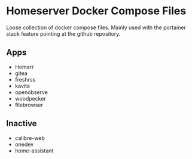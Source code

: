 # Homeserver Docker Compose Files

Loose collection of docker compose files. Mainly used with the portainer stack
feature pointing at the github repository.

## Apps
- Homarr
- gitea
- freshrss
- kavita
- openobserve
- woodpecker
- filebrowser

## Inactive
- calibre-web
- onedev
- home-assistant
